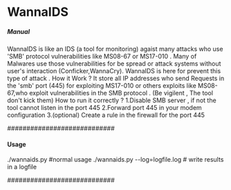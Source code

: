 # WannaIDS

##### Manual #####

WannaIDS is like an IDS (a tool for monitoring) agaist many attacks who use 'SMB' protocol vulnerabilities like MS08-67 or MS17-010 .
Many of Malwares use those vulnerabilities for be spread or attack systems without user's interaction (Conficker,WannaCry).
WannaIDS is here for prevent this type of attack .
How it Work ?
It store all IP addresses who send Requests in the 'smb' port (445) for exploiting MS17-010 
or others exploits like MS08-67,who exploit  vulnerabilities in the SMB protocol .
(Be vigilent , The tool don't kick them)
How to run it correctly ?
1.Disable SMB server , if not the tool cannot listen in the port 445
2.Forward port 445 in your modem configuration 
3.(optional) Create a rule in the firewall for the port 445 

############################



#### Usage ####
./wannaids.py  #normal usage
./wannaids.py --log=logfile.log # write results in a logfile

############################
